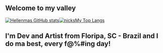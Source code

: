 ## Welcome to my valley

[![Hellenmas GitHub stats](https://github-readme-stats.vercel.app/api?username=nicksMy&theme=tokyonight&layout=compact)](https://github.com/nicksMy/github-readme-stats)[![nicksMy Top Langs](https://github-readme-stats.vercel.app/api/top-langs/?username=nicksMy&theme=tokyonight&layout=compact)](https://github.com/nicksMy/github-readme-stats)

## I'm Dev and Artist from Floripa, SC - Brazil and I do ma best, every f@%#ing day!
